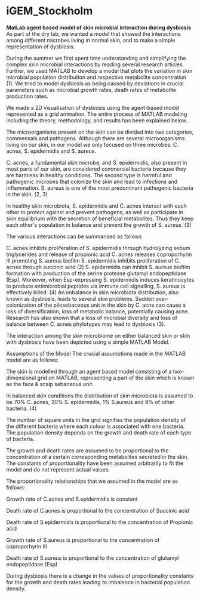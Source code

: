 # iGEM_Stockholm
**MatLab agent based model of skin microbial interaction during dysbiosis**
As part of the dry lab, we wanted a model that showed the interactions among different microbes living in normal skin, and to make a simple representation of dysbiosis.

During the summer we first spent time understanding and simplifying the complex skin microbial interactions by reading several research articles. Further, we used MATLAB to develop a model that plots the variation in skin microbial population distribution and respective metabolite concentration (1). We tried to model dysbiosis as being caused by deviations in crucial parameters such as microbial growth rates, death rates of metabolite production rates.

We made a 2D visualisation of dysbiosis using the agent-based model represented as a grid animation. The entire process of MATLAB modeling including the theory, methodology, and results has been explained below.

The microorganisms present on the skin can be divided into two categories, commensals and pathogens. Although there are several microorganisms living on our skin, in our model we only focused on three microbes: C. acnes, S. epidermidis and S. aureus.

C. acnes, a fundamental skin microbe, and S. epidermidis, also present in most parts of our skin, are considered commensal bacteria because they are harmless in healthy conditions. The second type is harmful and pathogenic microbes that colonize the skin and lead to infections and inflammation. S. aureus is one of the most predominant pathogenic bacteria in the skin. (2, 3)

In healthy skin microbiota, S. epidermidis and C. acnes interact with each other to protect against and prevent pathogens, as well as participate in skin equilibrium with the secretion of beneficial metabolites. Thus they keep each other's population in balance and prevent the growth of S. aureus. (3)

The various interactions can be summarised as follows

C. acnes inhibits proliferation of S. epidermidis through hydrolyzing sebum triglycerides and release of propionic acid
C. acnes releases coproporhyrin III promoting S. aureus biofilm
S. epidermidis inhibits proliferation of C. acnes through succinic acid (2)
S. epidermidis can inhibit S. aureus biofilm formation with production of the serine protease glutamyl endopeptidase (Esp). Moreover, when Esp-expressing S. epidermidis induces keratinocytes to produce antimicrobial peptides via immune cell signalling, S. aureus is effectively killed. (4)
An imbalance in skin microbiota distribution, also known as dysbiosis, leads to several skin problems. Sudden over-colonization of the pilosebaceous unit in the skin by C. acne can cause a loss of diversification, loss of metabolic balance, potentially causing acne. Research has also shown that a loss of microbial diversity and loss of balance between C. acnes phylotypes may lead to dysbiosis (3).

The interaction among the skin microbiome on either balanced skin or skin with dysbiosis have been depicted using a simple MATLAB Model.

Assumptions of the Model
The crucial assumptions made in the MATLAB model are as follows:

The skin is modelled through an agent based model consisting of a two-dimensional grid on MATLAB, representing a part of the skin which is known as the face & scalp sebaceous unit.

In balanced skin conditions the distribution of skin microbiota is assumed to be 70% C. acnes, 20% S. epidermidis, 1% S.aureus and 9% of other bacteria. (4)

The number of square units in the grid signifies the population density of the different bacteria where each colour is associated with one bacteria. The population density depends on the growth and death rate of each type of bacteria.

The growth and death rates are assumed to be proportional to the concentration of a certain corresponding metabolites secreted in the skin. The constants of proportionality have been assumed arbitrarily to fit the model and do not represent actual values.

The proportionality relationships that we assumed in the model are as follows:

Growth rate of C.acnes and S.epidermidis is constant

Death rate of C.acnes is proportional to the concentration of Succinic acid

Death rate of S.epidermidis is proportional to the concentration of Propionic acid

Growth rate of S.aureus is proportional to the concentration of coproporhyrin III

Death rate of S.aureus is proportional to the concentration of glutamyl endopeptidase (Esp)

During dysbiosis there is a change in the values of proportionality constants for the growth and death rates leading to imbalance in bacterial population density.
